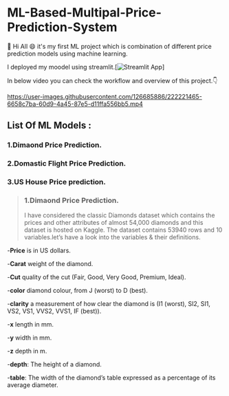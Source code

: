 # ML-Based-Multipal-Price-Prediction-System
:wave: Hi All :smile: it's my first ML project which is combination of different price prediction models using machine learning.

I deployed my moodel using streamlit.[![Streamlit App](https://static.streamlit.io/badges/streamlit_badge_black_white.svg)]

In below video you can check the workflow and overview of this project.:point_down:

https://user-images.githubusercontent.com/126685886/222221465-6658c7ba-60d9-4a45-87e5-d11ffa556bb5.mp4

## List Of ML Models :

### 1.Dimaond Price Prediction.
### 2.Domastic Flight Price Prediction.
### 3.US House Price prediction.

>### 1.Dimaond Price Prediction.
>I have considered the classic Diamonds dataset which contains the prices and other attributes of almost 54,000 diamonds and this dataset is hosted on Kaggle. The dataset contains 53940 rows and 10 variables.let’s have a look into the variables & their definitions.

-**Price** is in US dollars.

-**Carat** weight of the diamond.

-**Cut** quality of the cut (Fair, Good, Very Good, Premium, Ideal).

-**color** diamond colour, from J (worst) to D (best).

-**clarity** a measurement of how clear the diamond is (I1 (worst), SI2, SI1, VS2, VS1, VVS2, VVS1, IF (best)).

-**x** length in mm.

-**y** width in mm.

-**z** depth in m.

-**depth**: The height of a diamond.

-**table**: The width of the diamond’s table expressed as a percentage of its average diameter.






